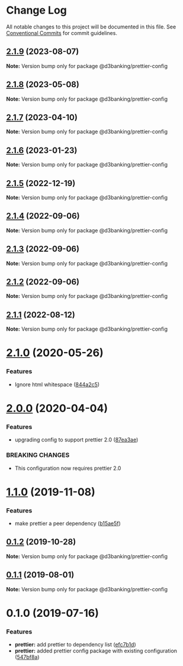 # Change Log

All notable changes to this project will be documented in this file.
See [Conventional Commits](https://conventionalcommits.org) for commit guidelines.

## [2.1.9](https://github.com/LodoSoftware/javascript-style-guide/compare/@d3banking/prettier-config@2.1.8...@d3banking/prettier-config@2.1.9) (2023-08-07)

**Note:** Version bump only for package @d3banking/prettier-config

## [2.1.8](https://github.com/LodoSoftware/javascript-style-guide/compare/@d3banking/prettier-config@2.1.7...@d3banking/prettier-config@2.1.8) (2023-05-08)

**Note:** Version bump only for package @d3banking/prettier-config

## [2.1.7](https://github.com/LodoSoftware/javascript-style-guide/compare/@d3banking/prettier-config@2.1.6...@d3banking/prettier-config@2.1.7) (2023-04-10)

**Note:** Version bump only for package @d3banking/prettier-config

## [2.1.6](https://github.com/LodoSoftware/javascript-style-guide/compare/@d3banking/prettier-config@2.1.5...@d3banking/prettier-config@2.1.6) (2023-01-23)

**Note:** Version bump only for package @d3banking/prettier-config

## [2.1.5](https://github.com/LodoSoftware/javascript-style-guide/compare/@d3banking/prettier-config@2.1.4...@d3banking/prettier-config@2.1.5) (2022-12-19)

**Note:** Version bump only for package @d3banking/prettier-config

## [2.1.4](https://github.com/LodoSoftware/javascript-style-guide/compare/@d3banking/prettier-config@2.1.0...@d3banking/prettier-config@2.1.4) (2022-09-06)

**Note:** Version bump only for package @d3banking/prettier-config

## [2.1.3](https://github.com/LodoSoftware/javascript-style-guide/compare/@d3banking/prettier-config@2.1.1...@d3banking/prettier-config@2.1.3) (2022-09-06)

**Note:** Version bump only for package @d3banking/prettier-config

## [2.1.2](https://github.com/LodoSoftware/javascript-style-guide/compare/@d3banking/prettier-config@2.1.0...@d3banking/prettier-config@2.1.2) (2022-09-06)

**Note:** Version bump only for package @d3banking/prettier-config

## [2.1.1](https://github.com/LodoSoftware/javascript-style-guide/compare/@d3banking/prettier-config@2.1.0...@d3banking/prettier-config@2.1.1) (2022-08-12)

**Note:** Version bump only for package @d3banking/prettier-config

# [2.1.0](https://github.com/LodoSoftware/javascript-style-guide/compare/@d3banking/prettier-config@2.0.0...@d3banking/prettier-config@2.1.0) (2020-05-26)

### Features

- Ignore html whitespace ([844a2c5](https://github.com/LodoSoftware/javascript-style-guide/commit/844a2c5))

# [2.0.0](https://github.com/LodoSoftware/javascript-style-guide/compare/@d3banking/prettier-config@1.1.0...@d3banking/prettier-config@2.0.0) (2020-04-04)

### Features

- upgrading config to support prettier 2.0 ([87ea3ae](https://github.com/LodoSoftware/javascript-style-guide/commit/87ea3ae))

### BREAKING CHANGES

- This configuration now requires prettier 2.0

# [1.1.0](https://github.com/LodoSoftware/javascript-style-guide/compare/@d3banking/prettier-config@0.1.2...@d3banking/prettier-config@1.1.0) (2019-11-08)

### Features

- make prettier a peer dependency ([b15ae5f](https://github.com/LodoSoftware/javascript-style-guide/commit/b15ae5f))

## [0.1.2](https://github.com/LodoSoftware/javascript-style-guide/compare/@d3banking/prettier-config@0.1.1...@d3banking/prettier-config@0.1.2) (2019-10-28)

**Note:** Version bump only for package @d3banking/prettier-config

## [0.1.1](https://github.com/LodoSoftware/javascript-style-guide/compare/@d3banking/prettier-config@0.1.0...@d3banking/prettier-config@0.1.1) (2019-08-01)

**Note:** Version bump only for package @d3banking/prettier-config

# 0.1.0 (2019-07-16)

### Features

- **prettier:** add prettier to dependency list ([efc7b1d](https://github.com/LodoSoftware/javascript-style-guide/commit/efc7b1d))
- **prettier:** added prettier config package with existing configuration ([547bf8a](https://github.com/LodoSoftware/javascript-style-guide/commit/547bf8a))
